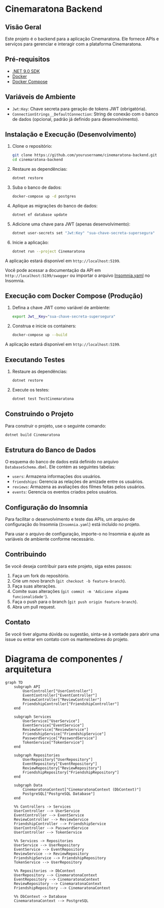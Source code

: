 # Cinemaratona Backend

## Visão Geral

Este projeto é o backend para a aplicação Cinemaratona. Ele fornece APIs e serviços para gerenciar e interagir com a plataforma Cinemaratona.

## Pré-requisitos

- [.NET 9.0 SDK](https://dotnet.microsoft.com/download/dotnet/9.0)
- [Docker](https://www.docker.com/get-started)
- [Docker Compose](https://docs.docker.com/compose/install/)

## Variáveis de Ambiente

- `Jwt:Key`: Chave secreta para geração de tokens JWT (obrigatória).
- `ConnectionStrings__DefaultConnection`: String de conexão com o banco de dados (opcional, padrão já definido para desenvolvimento).

## Instalação e Execução (Desenvolvimento)

1. Clone o repositório:
    ```sh
    git clone https://github.com/yourusername/cinemaratona-backend.git
    cd cinemaratona-backend
    ```

2. Restaure as dependências:
    ```sh
    dotnet restore
    ```

3. Suba o banco de dados:
    ```sh
    docker-compose up -d postgres
    ```

4. Aplique as migrações do banco de dados:
    ```sh
    dotnet ef database update
    ```

5. Adicione uma chave para JWT (apenas desenvolvimento):
    ```sh
    dotnet user-secrets set "Jwt:Key" "sua-chave-secreta-supersegura"
    ```

6. Inicie a aplicação:
    ```sh
    dotnet run --project Cinemaratona
    ```

A aplicação estará disponível em `http://localhost:5199`.

Você pode acessar a documentação da API em `http://localhost:5199/swagger` ou importar o arquivo [Insomnia.yaml](Insomnia.yaml) no Insomnia.

## Execução com Docker Compose (Produção)

1. Defina a chave JWT como variável de ambiente:
    ```sh
    export Jwt__Key="sua-chave-secreta-supersegura"
    ```

2. Construa e inicie os containers:
    ```sh
    docker-compose up --build
    ```

A aplicação estará disponível em `http://localhost:5199`.

## Executando Testes

1. Restaure as dependências:
    ```sh
    dotnet restore
    ```

2. Execute os testes:
    ```sh
    dotnet test TestCinemaratona
    ```

## Construindo o Projeto

Para construir o projeto, use o seguinte comando:
```sh
dotnet build Cinemaratona
```

## Estrutura do Banco de Dados

O esquema do banco de dados está definido no arquivo `DatabaseSchema.dbml`. Ele contém as seguintes tabelas:

- `users`: Armazena informações dos usuários.
- `friendships`: Gerencia as relações de amizade entre os usuários.
- `reviews`: Armazena as avaliações dos filmes feitas pelos usuários.
- `events`: Gerencia os eventos criados pelos usuários.

## Configuração do Insomnia

Para facilitar o desenvolvimento e teste das APIs, um arquivo de configuração do Insomnia (`Insomnia.yaml`) está incluído no projeto. 

Para usar o arquivo de configuração, importe-o no Insomnia e ajuste as variáveis de ambiente conforme necessário.

## Contribuindo

Se você deseja contribuir para este projeto, siga estes passos:

1. Faça um fork do repositório.
2. Crie um novo branch (`git checkout -b feature-branch`).
3. Faça suas alterações.
4. Comite suas alterações (`git commit -m 'Adicione alguma funcionalidade'`).
5. Faça o push para o branch (`git push origin feature-branch`).
6. Abra um pull request.

## Contato

Se você tiver alguma dúvida ou sugestão, sinta-se à vontade para abrir uma issue ou entrar em contato com os mantenedores do projeto.

# Diagrama de componentes / arquitetura

```mermaid
graph TD
    subgraph API
        UserController["UserController"]
        EventController["EventController"]
        ReviewController["ReviewController"]
        FriendshipController["FriendshipController"]
    end

    subgraph Services
        UserService["UserService"]
        EventService["EventService"]
        ReviewService["ReviewService"]
        FriendshipService["FriendshipService"]
        PasswordService["PasswordService"]
        TokenService["TokenService"]
    end

    subgraph Repositories
        UserRepository["UserRepository"]
        EventRepository["EventRepository"]
        ReviewRepository["ReviewRepository"]
        FriendshipRepository["FriendshipRepository"]
    end

    subgraph Data
        CinemaratonaContext["CinemaratonaContext (DbContext)"]
        PostgreSQL["PostgreSQL Database"]
    end

    %% Controllers -> Services
    UserController --> UserService
    EventController --> EventService
    ReviewController --> ReviewService
    FriendshipController --> FriendshipService
    UserController --> PasswordService
    UserController --> TokenService

    %% Services -> Repositories
    UserService --> UserRepository
    EventService --> EventRepository
    ReviewService --> ReviewRepository
    FriendshipService --> FriendshipRepository
    TokenService --> UserRepository

    %% Repositories -> DbContext
    UserRepository --> CinemaratonaContext
    EventRepository --> CinemaratonaContext
    ReviewRepository --> CinemaratonaContext
    FriendshipRepository --> CinemaratonaContext

    %% DbContext -> Database
    CinemaratonaContext --> PostgreSQL
```